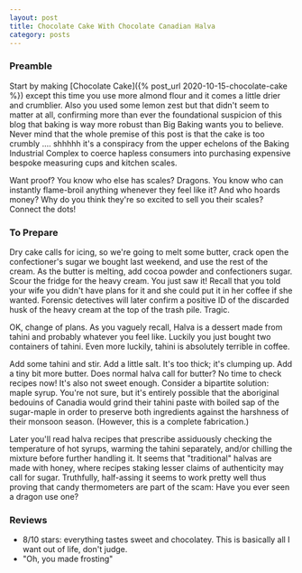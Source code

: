 ```yaml
---
layout: post
title: Chocolate Cake With Chocolate Canadian Halva
category: posts
---
```


### Preamble

Start by making [Chocolate Cake]({% post_url 2020-10-15-chocolate-cake %}) except this time you use more almond flour and it comes a little drier and crumblier. Also you used some lemon zest but that didn't seem to matter at all, confirming more than ever the foundational suspicion of this blog that baking is way more robust than Big Baking wants you to believe. 
Never mind that the whole premise of this post is that the cake is too crumbly .... shhhhh  it's a conspiracy from the upper echelons of the Baking Industrial Complex to coerce hapless consumers into purchasing expensive bespoke measuring cups and kitchen scales.

Want proof? You know who else has scales? Dragons. You know who can instantly flame-broil anything whenever they feel like it? And who hoards money? Why do you think they're so excited to sell you their scales? Connect the dots! 

### To Prepare

Dry cake calls for icing, so we're going to melt some butter, crack open the confectioner's sugar we bought last weekend, and use the rest of the cream. As the butter is melting, add cocoa powder and confectioners sugar. Scour the fridge for the heavy cream. You just saw it! Recall that you told your wife you didn't have plans for it and she could put it in her coffee if she wanted. Forensic detectives will later confirm a positive ID of the discarded husk of the heavy cream at the top of the trash pile. Tragic.

OK, change of plans. As you vaguely recall, Halva is a dessert made from tahini and probably whatever you feel like. Luckily you just bought two containers of tahini. Even more luckily, tahini is absolutely terrible in coffee.

Add some tahini and stir. Add a little salt. It's too thick; it's clumping up. Add a tiny bit more butter. Does normal halva call for butter? No time to check recipes now! It's also not sweet enough. Consider a bipartite solution: maple syrup. You're not sure, but it's entirely possible that the aboriginal bedouins of Canadia would grind their tahini paste with boiled sap of the sugar-maple in order to preserve both ingredients against the harshness of their monsoon season. (However, this is a complete fabrication.)

Later you'll read halva recipes that prescribe assiduously checking the temperature of hot syrups, warming the tahini separately, and/or chilling the mixture before further handling it. It seems that "traditional" halvas are made with honey, where recipes staking lesser claims of authenticity may call for sugar. Truthfully, half-assing it seems to work pretty well thus proving that candy thermometers are part of the scam: Have you ever seen a dragon use one?

### Reviews

- 8/10 stars: everything tastes sweet and chocolatey. This is basically all I want out of life, don't judge.
- "Oh, you made frosting"

